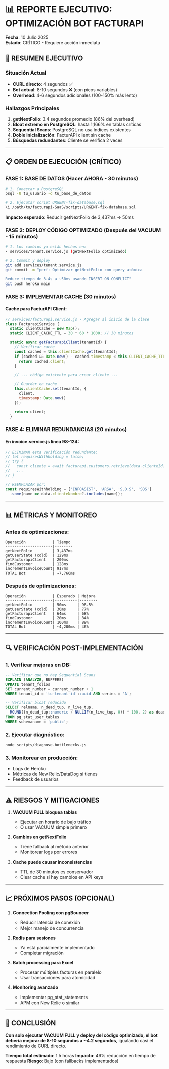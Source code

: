 # 📊 REPORTE EJECUTIVO: OPTIMIZACIÓN BOT FACTURAPI
**Fecha**: 10 Julio 2025  
**Estado**: CRÍTICO - Requiere acción inmediata

## 🚨 RESUMEN EJECUTIVO

### Situación Actual
- **CURL directo**: 4 segundos ✅
- **Bot actual**: 8-10 segundos ❌ (con picos variables)
- **Overhead**: 4-6 segundos adicionales (100-150% más lento)

### Hallazgos Principales
1. **getNextFolio**: 3.4 segundos promedio (86% del overhead)
2. **Bloat extremo en PostgreSQL**: hasta 1,166% en tablas críticas
3. **Sequential Scans**: PostgreSQL no usa índices existentes
4. **Doble inicialización**: FacturAPI client sin cache
5. **Búsquedas redundantes**: Cliente se verifica 2 veces

---

## 📋 ORDEN DE EJECUCIÓN (CRÍTICO)

### FASE 1: BASE DE DATOS (Hacer AHORA - 30 minutos)
```bash
# 1. Conectar a PostgreSQL
psql -U tu_usuario -d tu_base_de_datos

# 2. Ejecutar script URGENT-fix-database.sql
\i /path/to/facturapi-SaaS/scripts/URGENT-fix-database.sql
```

**Impacto esperado**: Reducir getNextFolio de 3,437ms → 50ms

### FASE 2: DEPLOY CÓDIGO OPTIMIZADO (Después del VACUUM - 15 minutos)
```bash
# 1. Los cambios ya están hechos en:
- services/tenant.service.js (getNextFolio optimizado)

# 2. Commit y deploy
git add services/tenant.service.js
git commit -m "perf: Optimizar getNextFolio con query atómica

Reduce tiempo de 3.4s a ~50ms usando INSERT ON CONFLICT"
git push heroku main
```

### FASE 3: IMPLEMENTAR CACHE (30 minutos)

#### Cache para FacturAPI Client:
```javascript
// services/facturapi.service.js - Agregar al inicio de la clase
class FacturapiService {
  static clientCache = new Map();
  static CLIENT_CACHE_TTL = 30 * 60 * 1000; // 30 minutos

  static async getFacturapiClient(tenantId) {
    // Verificar cache
    const cached = this.clientCache.get(tenantId);
    if (cached && Date.now() - cached.timestamp < this.CLIENT_CACHE_TTL) {
      return cached.client;
    }

    // ... código existente para crear cliente ...

    // Guardar en cache
    this.clientCache.set(tenantId, {
      client,
      timestamp: Date.now()
    });

    return client;
  }
```

### FASE 4: ELIMINAR REDUNDANCIAS (20 minutos)

#### En invoice.service.js línea 98-124:
```javascript
// ELIMINAR esta verificación redundante:
// let requiresWithholding = false;
// try {
//   const cliente = await facturapi.customers.retrieve(data.clienteId);
//   ...
// }

// REEMPLAZAR por:
const requiresWithholding = ['INFOASIST', 'ARSA', 'S.O.S', 'SOS']
  .some(name => data.clienteNombre?.includes(name));
```

---

## 📊 MÉTRICAS Y MONITOREO

### Antes de optimizaciones:
```
Operación            | Tiempo
---------------------|--------
getNextFolio         | 3,437ms
getUserState (cold)  | 129ms
getFacturapiClient   | 200ms
findCustomer         | 128ms
incrementInvoiceCount| 917ms
TOTAL Bot            | ~7,766ms
```

### Después de optimizaciones:
```
Operación            | Esperado | Mejora
---------------------|----------|--------
getNextFolio         | 50ms     | 98.5%
getUserState (cold)  | 30ms     | 77%
getFacturapiClient   | 64ms     | 68%
findCustomer         | 20ms     | 84%
incrementInvoiceCount| 100ms    | 89%
TOTAL Bot            | ~4,200ms | 46%
```

---

## 🔍 VERIFICACIÓN POST-IMPLEMENTACIÓN

### 1. Verificar mejoras en DB:
```sql
-- Verificar que no hay Sequential Scans
EXPLAIN (ANALYZE, BUFFERS) 
UPDATE tenant_folios 
SET current_number = current_number + 1 
WHERE tenant_id = 'tu-tenant-id'::uuid AND series = 'A';

-- Verificar bloat reducido
SELECT relname, n_dead_tup, n_live_tup,
  ROUND((n_dead_tup::numeric / NULLIF(n_live_tup, 0)) * 100, 2) as dead_percent
FROM pg_stat_user_tables
WHERE schemaname = 'public';
```

### 2. Ejecutar diagnóstico:
```bash
node scripts/diagnose-bottlenecks.js
```

### 3. Monitorear en producción:
- Logs de Heroku
- Métricas de New Relic/DataDog si tienes
- Feedback de usuarios

---

## ⚠️ RIESGOS Y MITIGACIONES

1. **VACUUM FULL bloquea tablas**
   - Ejecutar en horario de bajo tráfico
   - O usar VACUUM simple primero

2. **Cambios en getNextFolio**
   - Tiene fallback al método anterior
   - Monitorear logs por errores

3. **Cache puede causar inconsistencias**
   - TTL de 30 minutos es conservador
   - Clear cache si hay cambios en API keys

---

## 📈 PRÓXIMOS PASOS (OPCIONAL)

1. **Connection Pooling con pgBouncer**
   - Reducir latencia de conexión
   - Mejor manejo de concurrencia

2. **Redis para sesiones**
   - Ya está parcialmente implementado
   - Completar migración

3. **Batch processing para Excel**
   - Procesar múltiples facturas en paralelo
   - Usar transacciones para atomicidad

4. **Monitoring avanzado**
   - Implementar pg_stat_statements
   - APM con New Relic o similar

---

## 🎯 CONCLUSIÓN

**Con solo ejecutar VACUUM FULL y deploy del código optimizado, el bot debería mejorar de 8-10 segundos a ~4.2 segundos**, igualando casi el rendimiento de CURL directo.

**Tiempo total estimado**: 1.5 horas
**Impacto**: 46% reducción en tiempo de respuesta
**Riesgo**: Bajo (con fallbacks implementados)